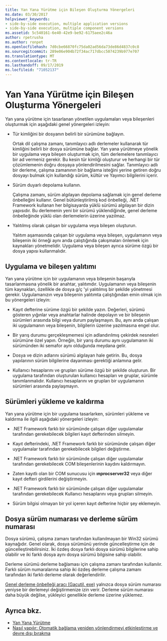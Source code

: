 ```yaml
---
title: Yan Yana Yürütme için Bileşen Oluşturma Yönergeleri
ms.date: 03/30/2017
helpviewer_keywords:
- side-by-side execution, multiple application versions
- side-by-side execution, multiple component versions
ms.assetid: 5c540161-6e40-42e9-be92-6175aee2c46a
author: rpetrusha
ms.author: ronpet
ms.openlocfilehash: 7d0cbe66870fc75da02ad56da73de86d4837c0c8
ms.sourcegitcommit: 289e06e904b72f34ac717dbcc5074239b977e707
ms.translationtype: MT
ms.contentlocale: tr-TR
ms.lasthandoff: 09/17/2019
ms.locfileid: "71052137"
---
```

# <a name="guidelines-for-creating-components-for-side-by-side-execution"></a>Yan Yana Yürütme için Bileşen Oluşturma Yönergeleri
Yan yana yürütme için tasarlanan yönetilen uygulamaları veya bileşenleri oluşturmak için aşağıdaki genel yönergeleri izleyin:  
  
- Tür kimliğini bir dosyanın belirli bir sürümüne bağlayın.  
  
     Ortak dil çalışma zamanı, tanımlayıcı adlı derlemeler kullanarak tür kimliğini belirli bir dosya sürümüne bağlar. Yan yana yürütmeye yönelik bir uygulama veya bileşen oluşturmak için, tüm derlemelere tanımlayıcı bir ad vermeniz gerekir. Bu kesin tür kimliği oluşturur ve herhangi bir tür çözümlemenin doğru dosyaya yönlendirilmesini sağlar. Tanımlayıcı adlı bir derleme, çalışma zamanının bir bağlama isteğini yerine getiren doğru dosyayı bulmak için kullandığı sürüm, kültür ve Yayımcı bilgilerini içerir.  
  
- Sürüm duyarlı depolama kullanın.  
  
     Çalışma zamanı, sürüm algılayan depolama sağlamak için genel derleme önbelleğini kullanır. Genel bütünleştirilmiş kod önbelleği, .NET Framework kullanan her bilgisayarda yüklü sürümü algılayan bir dizin yapısıdır. Bu derlemenin yeni bir sürümü yüklendiğinde, genel derleme önbelleğinde yüklü olan derlemelerin üzerine yazılmaz.  
  
- Yalıtılmış olarak çalışan bir uygulama veya bileşen oluşturun.  
  
     Yalıtım aşamasında çalışan bir uygulama veya bileşen, uygulamanın veya bileşenin iki örneği aynı anda çalıştığında çakışmaları önlemek için kaynakları yönetmelidir. Uygulama veya bileşen ayrıca sürüme özgü bir dosya yapısı kullanmalıdır.  
  
## <a name="application-and-component-isolation"></a>Uygulama ve bileşen yalıtımı  
 Yan yana yürütme için bir uygulamanın veya bileşenin başarıyla tasarlanmasına yönelik bir anahtar, yalıtımdır. Uygulamanın veya bileşenin tüm kaynakları, özellikle de dosya g/ç 'yi yalıtılmış bir şekilde yönetmesi gerekir. Uygulamanızın veya bileşenin yalıtımta çalıştığından emin olmak için bu yönergeleri izleyin:  
  
- Kayıt defterine sürüme özgü bir şekilde yazın. Değerleri, sürümü gösteren yığınlar veya anahtarlar halinde depolayın ve bir bileşenin sürümleri arasında bilgi veya durum paylaşmayın. Bu, aynı anda çalışan iki uygulamanın veya bileşenin, bilgilerin üzerine yazılmasına engel olur.  
  
- Bir yarış durumu gerçekleşmemesi için adlandırılmış çekirdek nesneleri sürümüne özel yapın. Örneğin, bir yarış durumu aynı uygulamanın iki sürümünden iki semafor aynı olduğunda meydana gelir.  
  
- Dosya ve dizin adlarını sürümü algılayan hale getirin. Bu, dosya yapılarının sürüm bilgilerine dayanması gerektiği anlamına gelir.  
  
- Kullanıcı hesaplarını ve grupları sürüme özgü bir şekilde oluşturun. Bir uygulama tarafından oluşturulan kullanıcı hesapları ve gruplar, sürümle tanımlanmalıdır. Kullanıcı hesaplarını ve grupları bir uygulamanın sürümleri arasında paylaşmayın.  
  
## <a name="installing-and-uninstalling-versions"></a>Sürümleri yükleme ve kaldırma  
 Yan yana yürütme için bir uygulama tasarlarken, sürümleri yükleme ve kaldırma ile ilgili aşağıdaki yönergeleri izleyin:  
  
- .NET Framework farklı bir sürümünde çalışan diğer uygulamalar tarafından gerekebilecek bilgileri kayıt defterinden silmeyin.  
  
- Kayıt defterindeki, .NET Framework farklı bir sürümünde çalışan diğer uygulamalar tarafından gerekebilecek bilgileri değiştirme.  
  
- .NET Framework farklı bir sürümünde çalışan diğer uygulamalar tarafından gerekebilecek COM bileşenlerinin kaydını kaldırmayın.  
  
- Zaten kayıtlı olan bir COM sunucusu için **ınprocserver32** veya diğer kayıt defteri girdilerini değiştirmeyin.  
  
- .NET Framework farklı bir sürümünde çalışan diğer uygulamalar tarafından gerekebilecek Kullanıcı hesaplarını veya grupları silmeyin.  
  
- Sürüm bilgisi olmayan bir yol içeren kayıt defterine hiçbir şey eklemeyin.  
  
## <a name="file-version-number-and-assembly-version-number"></a>Dosya sürüm numarası ve derleme sürüm numarası  
 Dosya sürümü, çalışma zamanı tarafından kullanılmayan bir Win32 sürümü kaynağıdır. Genel olarak, dosya sürümünü yerinde güncelleştirme için de güncelleştirebilirsiniz. İki özdeş dosya farklı dosya sürümü bilgilerine sahip olabilir ve iki farklı dosya aynı dosya sürümü bilgisine sahip olabilir.  
  
 Derleme sürümü derleme bağlaması için çalışma zamanı tarafından kullanılır. Farklı sürüm numaralarına sahip iki özdeş derleme çalışma zamanı tarafından iki farklı derleme olarak değerlendirilir.  
  
 [Genel derleme önbelleği aracı (Gacutil. exe)](../tools/gacutil-exe-gac-tool.md) yalnızca dosya sürüm numarası yeniyse bir derlemeyi değiştirmenize izin verir. Derleme sürüm numarası daha büyük değilse, yükleyici genellikle derleme üzerine yüklemez.  
  
## <a name="see-also"></a>Ayrıca bkz.

- [Yan Yana Yürütme](side-by-side-execution.md)
- [Nasıl yapılır: Otomatik bağlama yeniden yönlendirmeyi etkinleştirme ve devre dışı bırakma](../configure-apps/how-to-enable-and-disable-automatic-binding-redirection.md)
